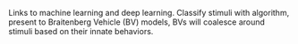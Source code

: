 Links to machine learning and deep learning. Classify stimuli with algorithm, present to Braitenberg Vehicle (BV) models, BVs will coalesce around stimuli based on their innate behaviors.

